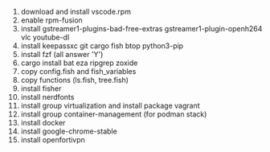 1. download and install vscode.rpm
2. enable rpm-fusion
3. install gstreamer1-plugins-bad-free-extras gstreamer1-plugin-openh264 vlc youtube-dl
4. install keepassxc git cargo fish btop python3-pip
5. install fzf (all answer 'Y')
6. cargo install bat eza ripgrep zoxide
7. copy config.fish and fish_variables
8. copy functions (ls.fish, tree.fish)
9. install fisher
10. install nerdfonts
11. install group virtualization and install package vagrant
12. install group container-management (for podman stack)
13. install docker
14. install google-chrome-stable
15. install openfortivpn
